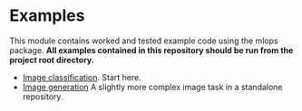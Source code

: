 # Examples

This module contains worked and tested example code using the mlops package. **All
examples contained in this repository should be run from the project root
directory.**

* [Image classification](image/classification). Start here.
* [Image generation](https://github.com/kostaleonard/mlops-image-generation-example)
A slightly more complex image task in a standalone repository.
